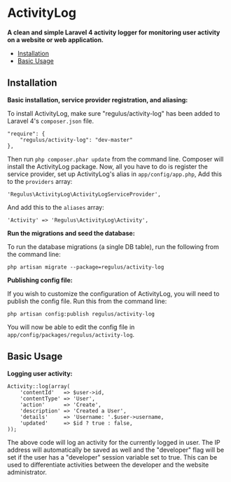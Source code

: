 ActivityLog
===========

**A clean and simple Laravel 4 activity logger for monitoring user activity on a website or web application.**

- [Installation](#installation)
- [Basic Usage](#basic-usage)

<a name="installation"></a>
## Installation

**Basic installation, service provider registration, and aliasing:**

To install ActivityLog, make sure "regulus/activity-log" has been added to Laravel 4's `composer.json` file.

	"require": {
		"regulus/activity-log": "dev-master"
	},

Then run `php composer.phar update` from the command line. Composer will install the ActivityLog package. Now, all you have to do is register the service provider, set up ActivityLog's alias in `app/config/app.php`, Add this to the `providers` array:

	'Regulus\ActivityLog\ActivityLogServiceProvider',

And add this to the `aliases` array:

	'Activity' => 'Regulus\ActivityLog\Activity',

**Run the migrations and seed the database:**

To run the database migrations (a single DB table), run the following from the command line:

	php artisan migrate --package=regulus/activity-log

**Publishing config file:**

If you wish to customize the configuration of ActivityLog, you will need to publish the config file. Run this from the command line:

	php artisan config:publish regulus/activity-log

You will now be able to edit the config file in `app/config/packages/regulus/activity-log`.

<a name="basic-usage"></a>
## Basic Usage

**Logging user activity:**

	Activity::log(array(
		'contentId'   => $user->id,
		'contentType' => 'User',
		'action'      => 'Create',
		'description' => 'Created a User',
		'details'     => 'Username: '.$user->username,
		'updated'     => $id ? true : false,
	));

The above code will log an activity for the currently logged in user. The IP address will automatically be saved as well and the "developer" flag will be set if the user has a "developer" session variable set to true. This can be used to differentiate activities between the developer and the website administrator.